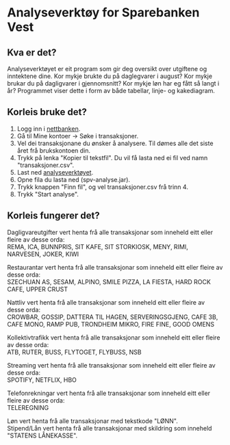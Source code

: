 # Analyseverktøy for Sparebanken Vest

## Kva er det?
Analyseverktøyet er eit program som gir deg oversikt over utgiftene og inntektene dine. Kor mykje brukte du på daglegvarer i august? Kor mykje brukar du på dagligvarer i gjennomsnitt? Kor mykje løn har eg fått så langt i år? 
Programmet viser dette i form av både tabellar, linje- og kakediagram.

## Korleis bruke det?
1. Logg inn i [nettbanken](http://spv.no).  
2. Gå til Mine kontoer -> Søke i transaksjoner.  
3. Vel dei transaksjonane du ønsker å analysere. Til dømes alle det siste året frå brukskontoen din.
4. Trykk på lenka "Kopier til tekstfil". Du vil få lasta ned ei fil ved namn "transaksjoner.csv".  
5. Last ned [analyseverktøyet](https://github.com/draperunner/Sparebanken-Vest-Analyse/blob/master/spv-analyse.jar?raw=true).  
6. Opne fila du lasta ned (spv-analyse.jar).  
7. Trykk knappen "Finn fil", og vel transaksjoner.csv frå trinn 4.  
8. Trykk "Start analyse".

## Korleis fungerer det?
Dagligvareutgifter vert henta frå alle transaksjonar som inneheld eitt eller fleire av desse orda:  
REMA, ICA, BUNNPRIS, SIT KAFE, SIT STORKIOSK, MENY, RIMI, NARVESEN, JOKER, KIWI    

Restaurantar vert henta frå alle transaksjonar som inneheld eitt eller fleire av desse orda:  
SZECHUAN AS, SESAM, ALPINO, SMILE PIZZA, LA FIESTA, HARD ROCK CAFE, UPPER CRUST    

Nattliv vert henta frå alle transaksjonar som inneheld eitt eller fleire av desse orda:  
CROWBAR, GOSSIP, DATTERA TIL HAGEN, SERVERINGSGJENG, CAFE 3B, CAFE MONO, RAMP PUB, TRONDHEIM MIKRO, FIRE FINE, GOOD OMENS    

Kollektivtrafikk vert henta frå alle transaksjonar som inneheld eitt eller fleire av desse orda:  
ATB, RUTER, BUSS, FLYTOGET, FLYBUSS, NSB    

Streaming vert henta frå alle transaksjonar som inneheld eitt eller fleire av desse orda:  
SPOTIFY, NETFLIX, HBO    

Telefonrekningar vert henta frå alle transaksjonar som inneheld eitt eller fleire av desse orda:  
TELEREGNING    

Løn vert henta frå alle transaksjonar med tekstkode "LØNN".  
Stipend/Lån vert henta frå alle transaksjonar med skildring som inneheld "STATENS LÅNEKASSE".
